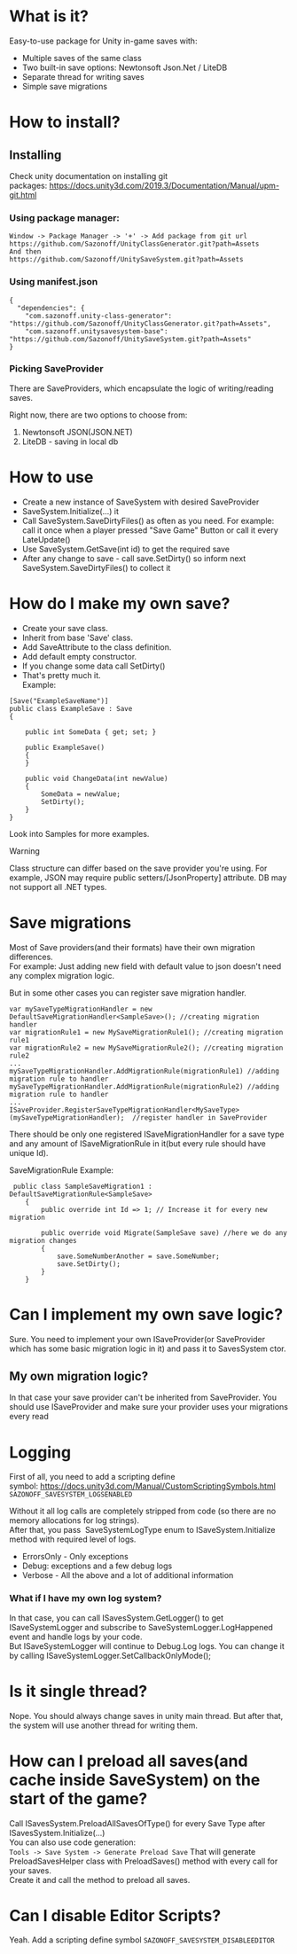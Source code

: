 # What is it?
Easy-to-use package for Unity in-game saves with:  
- Multiple saves of the same class
- Two built-in save options: Newtonsoft Json.Net / LiteDB
- Separate thread for writing saves
- Simple save migrations

# How to install?

## Installing

Check unity documentation on installing git packages: https://docs.unity3d.com/2019.3/Documentation/Manual/upm-git.html   

### Using package manager:
```
Window -> Package Manager -> '+' -> Add package from git url 
https://github.com/Sazonoff/UnityClassGenerator.git?path=Assets
And then
https://github.com/Sazonoff/UnitySaveSystem.git?path=Assets
```

### Using manifest.json
```
{
  "dependencies": {
    "com.sazonoff.unity-class-generator": "https://github.com/Sazonoff/UnityClassGenerator.git?path=Assets",
    "com.sazonoff.unitysavesystem-base": "https://github.com/Sazonoff/UnitySaveSystem.git?path=Assets"
}
```

### Picking SaveProvider
There are SaveProviders, which encapsulate the logic of writing/reading saves.   

Right now, there are two options to choose from:  
1. Newtonsoft JSON(JSON.NET)
2. LiteDB - saving in local db


# How to use
- Create a new instance of SaveSystem with desired SaveProvider
- SaveSystem.Initialize(...) it
- Call SaveSystem.SaveDirtyFiles() as often as you need. For example: call it once when a player pressed "Save Game" Button or call it every LateUpdate()
- Use SaveSystem.GetSave<T>(int id) to get the required save
- After any change to save - call save.SetDirty() so inform next SaveSystem.SaveDirtyFiles() to collect it

# How do I make my own save?
- Create your save class.
- Inherit from base 'Save' class.
- Add SaveAttribute to the class definition.
- Add default empty constructor.
- If you change some data call SetDirty()  
- That's pretty much it.  
Example:   

```
[Save("ExampleSaveName")]
public class ExampleSave : Save
{

    public int SomeData { get; set; }
	
	public ExampleSave()
    {
    }
    
    public void ChangeData(int newValue)
    {
        SomeData = newValue;
        SetDirty();
    }
}
```

  
Look into Samples for more examples.   

> [!WARNING]
> Class structure can differ based on the save provider you're using. For example, JSON may require public setters/[JsonProperty] attribute. DB may not support all .NET types.

# Save migrations
Most of Save providers(and their formats) have their own migration differences.  
For example: Just adding new field with default value to json doesn't need any complex migration logic.  
  
But in some other cases you can register save migration handler.  
``` 
var mySaveTypeMigrationHandler = new DefaultSaveMigrationHandler<SampleSave>(); //creating migration handler
var migrationRule1 = new MySaveMigrationRule1(); //creating migration rule1
var migrationRule2 = new MySaveMigrationRule2(); //creating migration rule2
...
mySaveTypeMigrationHandler.AddMigrationRule(migrationRule1) //adding migration rule to handler
mySaveTypeMigrationHandler.AddMigrationRule(migrationRule2) //adding migration rule to handler
...
ISaveProvider.RegisterSaveTypeMigrationHandler<MySaveType>(mySaveTypeMigrationHandler);  //register handler in SaveProvider
```
There should be only one registered ISaveMigrationHandler for a save type and any amount of ISaveMigrationRule in it(but every rule should have unique Id).

SaveMigrationRule
Example:
```
 public class SampleSaveMigration1 : DefaultSaveMigrationRule<SampleSave>
    {
        public override int Id => 1; // Increase it for every new migration

        public override void Migrate(SampleSave save) //here we do any migration changes
        {
            save.SomeNumberAnother = save.SomeNumber;
            save.SetDirty();
        }
    }
```

# Can I implement my own save logic?
Sure. You need to implement your own ISaveProvider(or SaveProvider which has some basic migration logic in it) and pass it to SavesSystem ctor.

## My own migration logic?
In that case your save provider can't be inherited from SaveProvider. You should use ISaveProvider and make sure your provider uses your migrations every read

# Logging
First of all, you need to add a scripting define symbol: https://docs.unity3d.com/Manual/CustomScriptingSymbols.html  
```SAZONOFF_SAVESYSTEM_LOGSENABLED```

Without it all log calls are completely stripped from code (so there are no memory allocations for log strings).   
After that, you pass  SaveSystemLogType enum to ISaveSystem.Initialize method with required level of logs.   
- ErrorsOnly - Only exceptions
- Debug: exceptions and a few debug logs
- Verbose - All the above and a lot of additional information

### What if I have my own log system?
In that case, you can call ISavesSystem.GetLogger() to get ISaveSystemLogger and subscribe to SaveSystemLogger.LogHappened event and handle logs by your code.   
But ISaveSystemLogger will continue to Debug.Log logs. You can change it by calling ISaveSystemLogger.SetCallbackOnlyMode();   

# Is it single thread?
Nope. You should always change saves in unity main thread. But after that, the system will use another thread for writing them. 

# How can I preload all saves(and cache inside SaveSystem) on the start of the game?
Call ISavesSystem.PreloadAllSavesOfType<T>() for every Save Type after ISavesSystem.Initialize(...)  
You can also use code generation:  
```Tools -> Save System -> Generate Preload Save```
That will generate PreloadSavesHelper class with PreloadSaves() method with every call for your saves.  
Create it and call the method to preload all saves.  

# Can I disable Editor Scripts?
Yeah. Add a scripting define symbol
```SAZONOFF_SAVESYSTEM_DISABLEEDITOR```
